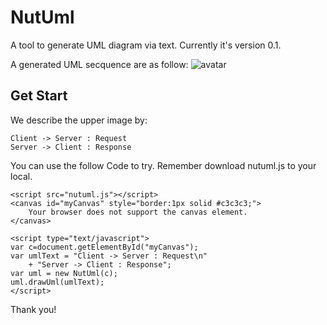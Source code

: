 # NutUml
A tool to generate UML diagram via text. Currently it's version 0.1.

A generated UML secquence are as follow:
![avatar](http://7niu.genlei.cn/nutuml.png)

## Get Start

We describe the upper image by:
```
Client -> Server : Request
Server -> Client : Response
```
You can use the follow Code to try. Remember download nutuml.js to your local.

```
<script src="nutuml.js"></script>
<canvas id="myCanvas" style="border:1px solid #c3c3c3;">
    Your browser does not support the canvas element.
</canvas>
    
<script type="text/javascript">
var c=document.getElementById("myCanvas");
var umlText = "Client -> Server : Request\n"
    + "Server -> Client : Response";
var uml = new NutUml(c);
uml.drawUml(umlText);
</script>
```
Thank you!

